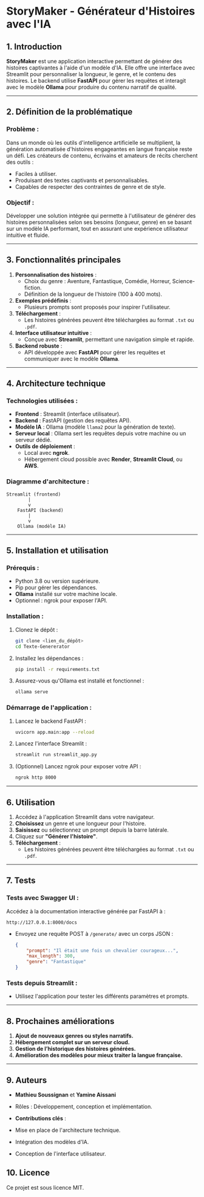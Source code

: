 # **StoryMaker - Générateur d'Histoires avec l'IA**

## **1. Introduction**

**StoryMaker** est une application interactive permettant de générer des histoires captivantes à l'aide d'un modèle d'IA. Elle offre une interface avec Streamlit pour personnaliser la longueur, le genre, et le contenu des histoires. Le backend utilise **FastAPI** pour gérer les requêtes et interagit avec le modèle **Ollama** pour produire du contenu narratif de qualité.

---

## **2. Définition de la problématique**

### **Problème :**

Dans un monde où les outils d'intelligence artificielle se multiplient, la génération automatisée d'histoires engageantes en langue française reste un défi. Les créateurs de contenu, écrivains et amateurs de récits cherchent des outils :

- Faciles à utiliser.
- Produisant des textes captivants et personnalisables.
- Capables de respecter des contraintes de genre et de style.

### **Objectif :**

Développer une solution intégrée qui permette à l'utilisateur de générer des histoires personnalisées selon ses besoins (longueur, genre) en se basant sur un modèle IA performant, tout en assurant une expérience utilisateur intuitive et fluide.

---

## **3. Fonctionnalités principales**

1. **Personnalisation des histoires** :
   - Choix du genre : Aventure, Fantastique, Comédie, Horreur, Science-fiction.
   - Définition de la longueur de l'histoire (100 à 400 mots).
2. **Exemples prédéfinis** :
   - Plusieurs prompts sont proposés pour inspirer l'utilisateur.
3. **Téléchargement** :
   - Les histoires générées peuvent être téléchargées au format `.txt` ou `.pdf`.
4. **Interface utilisateur intuitive** :
   - Conçue avec **Streamlit**, permettant une navigation simple et rapide.
5. **Backend robuste** :
   - API développée avec **FastAPI** pour gérer les requêtes et communiquer avec le modèle **Ollama**.

---

## **4. Architecture technique**

### **Technologies utilisées** :

- **Frontend** : Streamlit (interface utilisateur).
- **Backend** : FastAPI (gestion des requêtes API).
- **Modèle IA** : Ollama (modèle `llama2` pour la génération de texte).
- **Serveur local** : Ollama sert les requêtes depuis votre machine ou un serveur dédié.
- **Outils de déploiement** :
  - Local avec **ngrok**.
  - Hébergement cloud possible avec **Render**, **Streamlit Cloud**, ou **AWS**.

### **Diagramme d'architecture** :

```plaintext
Streamlit (frontend)
        |
        v
    FastAPI (backend)
        |
        v
    Ollama (modèle IA)
```

---

## **5. Installation et utilisation**

### **Prérequis** :

- Python 3.8 ou version supérieure.
- Pip pour gérer les dépendances.
- **Ollama** installé sur votre machine locale.
- Optionnel : ngrok pour exposer l'API.

### **Installation** :

1. Clonez le dépôt :
   ```bash
   git clone <lien_du_dépôt>
   cd Texte-Genererator
   ```
2. Installez les dépendances :
   ```bash
   pip install -r requirements.txt
   ```
3. Assurez-vous qu'Ollama est installé et fonctionnel :
   ```bash
   ollama serve
   ```

### **Démarrage de l'application** :

1. Lancez le backend FastAPI :
   ```bash
   uvicorn app.main:app --reload
   ```
2. Lancez l'interface Streamlit :
   ```bash
   streamlit run streamlit_app.py
   ```
3. (Optionnel) Lancez ngrok pour exposer votre API :
   ```bash
   ngrok http 8000
   ```

---

## **6. Utilisation**

1. Accédez à l'application Streamlit dans votre navigateur.
2. **Choisissez** un genre et une longueur pour l'histoire.
3. **Saisissez** ou sélectionnez un prompt depuis la barre latérale.
4. Cliquez sur **"Générer l'histoire"**.
5. **Téléchargement** :
   - Les histoires générées peuvent être téléchargées au format `.txt` ou `.pdf`.

---

## **7. Tests**

### **Tests avec Swagger UI** :

Accédez à la documentation interactive générée par FastAPI à :

```
http://127.0.0.1:8000/docs
```

- Envoyez une requête POST à `/generate/` avec un corps JSON :
  ```json
  {
      "prompt": "Il était une fois un chevalier courageux...",
      "max_length": 300,
      "genre": "Fantastique"
  }
  ```

### **Tests depuis Streamlit** :

- Utilisez l'application pour tester les différents paramètres et prompts.

---

## **8. Prochaines améliorations**

1. **Ajout de nouveaux genres ou styles narratifs.**
2. **Hébergement complet sur un serveur cloud.**
3. **Gestion de l’historique des histoires générées.**
4. **Amélioration des modèles pour mieux traiter la langue française.**

---

## **9. Auteurs**

- **Mathieu Soussignan** et **Yamine Aissani**

- Rôles : Développement, conception et implémentation.

- **Contributions clés** :

- Mise en place de l'architecture technique.

- Intégration des modèles d'IA.

- Conception de l'interface utilisateur.

## **10. Licence**

Ce projet est sous licence MIT.